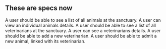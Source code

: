 ## These are specs now
A user should be able to see a list of all animals at the sanctuary.
A user can view an individual animals details.
A user should be able to see a list of all veterinarians at the sanctuary.
A user can see a veterinarians details.
A user should be able to add a new veterinarian.
A user should be able to admit a new animal, linked with its veterinarian.